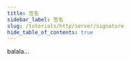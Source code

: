 ```yaml
---
title: 签名
sidebar_label: 签名
slug: /tutorials/http/server/signature
hide_table_of_contents: true
---
```

balala...